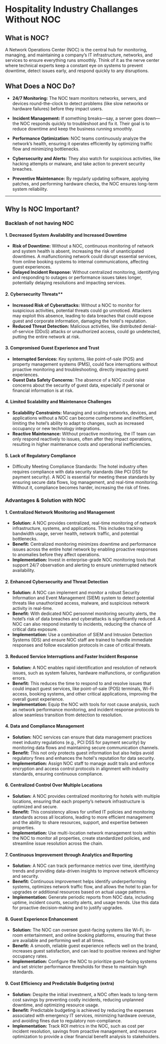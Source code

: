 # Hospitality Industry Challanges Without NOC

## What is NOC?

A Network Operations Center (NOC) is the central hub for monitoring, managing, and maintaining a company’s IT infrastructure, networks, and services to ensure everything runs smoothly. Think of it as the nerve center where technical experts keep a constant eye on systems to prevent downtime, detect issues early, and respond quickly to any disruptions.

## What Does a NOC Do?

- **24/7 Monitoring:**
  The NOC team monitors networks, servers, and devices round-the-clock to detect problems (like slow networks or hardware failures) before they impact users.

- **Incident Management:**
  If something breaks—say, a server goes down—the NOC responds quickly to troubleshoot and fix it. Their goal is to reduce downtime and keep the business running smoothly.

- **Performance Optimization:**
  NOC teams continuously analyze the network’s health, ensuring it operates efficiently by optimizing traffic flow and minimizing bottlenecks.

- **Cybersecurity and Alerts:**
  They also watch for suspicious activities, like hacking attempts or malware, and take action to prevent security breaches.

- **Preventive Maintenance:**
  By regularly updating software, applying patches, and performing hardware checks, the NOC ensures long-term system reliability.

---

## Why Is NOC Important?

### Backlash of not having NOC

#### 1. Decreased System Availability and Increased Downtime

- **Risk of Downtime:** Without a NOC, continuous monitoring of network and system health is absent, increasing the risk of unanticipated downtimes. A malfunctioning network could disrupt essential services, from online booking systems to internal communications, affecting guest experiences.
- **Delayed Incident Response:** Without centralized monitoring, identifying and responding to outages or performance issues takes longer, potentially delaying resolutions and impacting services.

#### 2. Cybersecurity Threats**

- **Increased Risk of Cyberattacks:** Without a NOC to monitor for suspicious activities, potential threats could go unnoticed. Attackers may exploit this absence, leading to data breaches that could expose guest and corporate information, damaging the hotel's reputation.
- **Reduced Threat Detection:** Malicious activities, like distributed denial-of-service (DDoS) attacks or unauthorized access, could go undetected, putting the entire network at risk.

#### 3. Compromised Guest Experience and Trust

- **Interrupted Services:** Key systems, like point-of-sale (POS) and property management systems (PMS), could face interruptions without proactive monitoring and troubleshooting, directly impacting guest experiences.
- **Guest Data Safety Concerns:** The absence of a NOC could raise concerns about the security of guest data, especially if personal or financial information is at risk.

#### 4. Limited Scalability and Maintenance Challenges

- **Scalability Constraints:** Managing and scaling networks, devices, and applications without a NOC can become cumbersome and inefficient, limiting the hotel’s ability to adapt to changes, such as increased occupancy or new technology integrations.
- **Reactive Maintenance:** Without proactive monitoring, the IT team can only respond reactively to issues, often after they impact operations, resulting in higher maintenance costs and operational inefficiencies.

#### 5. Lack of Regulatory Compliance

- Difficulty Meeting Compliance Standards: The hotel industry often requires compliance with data security standards (like PCI DSS for payment security). A NOC is essential for meeting these standards by ensuring secure data flows, log management, and real-time monitoring. Without it, compliance becomes harder, increasing the risk of fines.

### Advantages & Solution with NOC

#### 1. Centralized Network Monitoring and Management

- **Solution:** A NOC provides centralized, real-time monitoring of network infrastructure, systems, and applications. This includes tracking bandwidth usage, server health, network traffic, and potential bottlenecks.
- **Benefit:** Centralized monitoring minimizes downtime and performance issues across the entire hotel network by enabling proactive responses to anomalies before they affect operations.
- **Implementation:** Invest in enterprise-grade NOC monitoring tools that support 24/7 observation and alerting to ensure uninterrupted network availability.

#### 2. Enhanced Cybersecurity and Threat Detection

- **Solution:** A NOC can implement and monitor a robust Security Information and Event Management (SIEM) system to detect potential threats like unauthorized access, malware, and suspicious network activity in real-time.
- **Benefit:** With dedicated NOC personnel monitoring security alerts, the hotel’s risk of data breaches and cyberattacks is significantly reduced. A NOC can also respond instantly to incidents, reducing the chance of critical data exposure.
- **Implementation:** Use a combination of SIEM and Intrusion Detection Systems (IDS) and ensure NOC staff are trained to handle immediate responses and follow escalation protocols in case of critical threats.

#### 3. Reduced Service Interruptions and Faster Incident Response

- **Solution:** A NOC enables rapid identification and resolution of network issues, such as system failures, hardware malfunctions, or configuration errors.
- **Benefit:** This reduces the time to respond to and resolve issues that could impact guest services, like point-of-sale (POS) terminals, Wi-Fi access, booking systems, and other critical applications, improving the overall guest experience.
- **Implementation:** Equip the NOC with tools for root cause analysis, such as network performance monitoring, and incident response protocols to allow seamless transition from detection to resolution.

#### 4. Data and Compliance Management

- **Solution:** NOC services can ensure that data management practices meet industry regulations (e.g., PCI DSS for payment security) by monitoring data flows and maintaining secure communication channels.
- **Benefit:** This not only protects guest information but also helps avoid regulatory fines and enhances the hotel's reputation for data security.
- **Implementation:** Assign NOC staff to manage audit trails and enforce encryption and access control protocols in alignment with industry standards, ensuring continuous compliance.

#### 6. Centralized Control Over Multiple Locations

- **Solution:** A NOC provides centralized monitoring for hotels with multiple locations, ensuring that each property’s network infrastructure is optimized and secure.
- **Benefit:** This consistency allows for unified IT policies and monitoring standards across all locations, leading to more efficient management and the ability to share resources, support, and expertise between properties.
- **Implementation:** Use multi-location network management tools within the NOC to monitor all properties, create standardized policies, and streamline issue resolution across the chain.

#### 7. Continuous Improvement through Analytics and Reporting

- **Solution:** A NOC can track performance metrics over time, identifying trends and providing data-driven insights to improve network efficiency and security.
- **Benefit:** Continuous improvement helps identify underperforming systems, optimizes network traffic flow, and allows the hotel to plan for upgrades or additional resources based on actual usage patterns.
- **Implementation:** Generate periodic reports from NOC data, including uptime, incident counts, security alerts, and usage trends. Use this data for proactive decision-making and to justify upgrades.

#### 8. Guest Experience Enhancement

- **Solution:** The NOC can oversee guest-facing systems like Wi-Fi, in-room entertainment, and online booking platforms, ensuring that these are available and performing well at all times.
- **Benefit:** A smooth, reliable guest experience reflects well on the brand, increases guest satisfaction, and can lead to positive reviews and higher occupancy rates.
- **Implementation:** Configure the NOC to prioritize guest-facing systems and set stricter performance thresholds for these to maintain high standards.

#### 9. Cost Efficiency and Predictable Budgeting (extra)

- **Solution:** Despite the initial investment, a NOC often leads to long-term cost savings by preventing costly incidents, reducing unplanned downtime, and optimizing resource usage.
- **Benefit:** Predictable budgeting is achieved by reducing the expenses associated with emergency IT services, minimizing hardware overuse, and avoiding fines due to regulatory non-compliance.
- **Implementation:** Track ROI metrics in the NOC, such as cost per incident resolution, savings from proactive management, and resource optimization to provide a clear financial benefit analysis to stakeholders.
